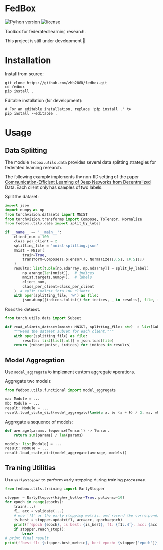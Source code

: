 # FedBox

![Python version](https://img.shields.io/badge/python-3.9_|_3.10-blue?logo=python&logoColor=white) ![license](https://img.shields.io/github/license/zhb2000/fedbox)

Toolbox for federated learning research.

This project is still under development.🚧

# Installation

Install from source:

```shell
git clone https://github.com/zhb2000/fedbox.git
cd fedbox
pip install .
```

Editable installation (for development):

```shell
# For an editable installation, replace 'pip install .' to
pip install --editable .
```

# Usage

## Data Splitting

The module `fedbox.utils.data` provides several data splitting strategies for federated learning research.

The following example implements the non-IID setting of the paper [Communication-Efficient Learning of Deep Networks from Decentralized Data](https://proceedings.mlr.press/v54/mcmahan17a.html). Each client only has samples of two labels.

Split the dataset:

```python
import json
import numpy as np
from torchvision.datasets import MNIST
from torchvision.transforms import Compose, ToTensor, Normalize
from fedbox.utils.data import split_by_label

if __name__ == '__main__':
    client_num = 100
    class_per_client = 2
    splitting_file = 'mnist-splitting.json'
    mnist = MNIST(
        train=True,
        transform=Compose([ToTensor(), Normalize([0.5], [0.5])]) 
    )
    results: list[tuple[np.ndarray, np.ndarray]] = split_by_label(
        np.arange(len(mnist)),  # indices
        mnist.targets.numpy(),  # labels
        client_num,
        class_per_client=class_per_client
    )  # split indices into 100 clients
    with open(splitting_file, 'w') as file:
        json.dump([indices.tolist() for indices, _ in results], file, indent=4)
```

Read the dataset:

```python
from torch.utils.data import Subset

def read_clients_dataset(mnist: MNIST, splitting_file: str) -> list[Subset]:
    """Read the dataset subset for each client."""
    with open(splitting_file) as file:
        results: list[list[int]] = json.load(file)
    return [Subset(mnist, indices) for indices in results]
```

## Model Aggregation

Use `model_aggregate` to implement custom aggregate operations.

Aggregate two models:

```python
from fedbox.utils.functional import model_aggregate

ma: Module = ...
mb: Module = ...
result: Module = ...
result.load_state_dict(model_aggregate(lambda a, b: (a + b) / 2, ma, mb))
```

Aggregate a sequence of models:

```python
def average(params: Sequence[Tensor]) -> Tensor:
    return sum(params) / len(params)

models: list[Module] = ...
result: Module = ...
result.load_state_dict(model_aggregate(average, models))
```

## Training Utilities

Use `EarlyStopper` to perform early stopping during training processes.

```python
from fedbox.utils.training import EarlyStopper

stopper = EarlyStopper(higher_better=True, patience=10)
for epoch in range(epochs):
    train(...)
    f1, acc = validate(...)
    # use 'f1' as the early stopping metric, and record the corresponding 'acc' and 'epoch'
    is_best = stopper.update(f1, acc=acc, epoch=epoch)
    print(f'epoch {epoch}, is best: {is_best}, f1: {f1:.4f}, acc: {acc:.4f}, ')
    if stopper.reach_stop():
        break
# print final result
print(f'best f1: {stopper.best_metric}, best epoch: {stopper["epoch"]}, acc: {stopper["acc"]}')
```
